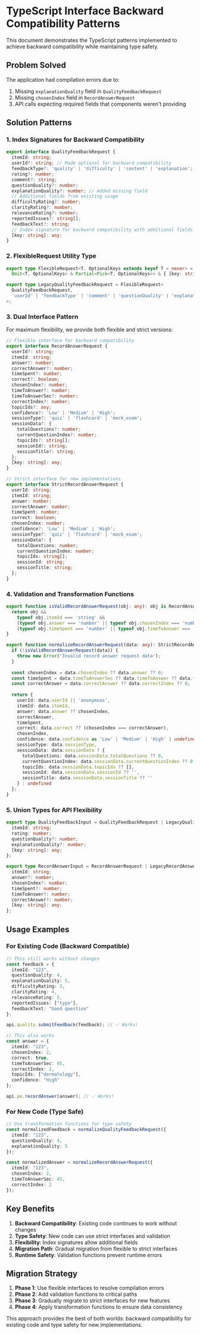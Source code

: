 # TypeScript Interface Backward Compatibility Patterns

This document demonstrates the TypeScript patterns implemented to achieve backward compatibility while maintaining type safety.

## Problem Solved

The application had compilation errors due to:
1. Missing `explanationQuality` field in `QualityFeedbackRequest`
2. Missing `chosenIndex` field in `RecordAnswerRequest`
3. API calls expecting required fields that components weren't providing

## Solution Patterns

### 1. Index Signatures for Backward Compatibility

```typescript
export interface QualityFeedbackRequest {
  itemId: string;
  userId?: string; // Made optional for backward compatibility
  feedbackType?: 'quality' | 'difficulty' | 'content' | 'explanation';
  rating?: number;
  comment?: string;
  questionQuality?: number;
  explanationQuality?: number; // Added missing field
  // Additional fields from existing usage
  difficultyRating?: number;
  clarityRating?: number;
  relevanceRating?: number;
  reportedIssues?: string[];
  feedbackText?: string;
  // Index signature for backward compatibility with additional fields
  [key: string]: any;
}
```

### 2. FlexibleRequest Utility Type

```typescript
export type FlexibleRequest<T, OptionalKeys extends keyof T = never> = 
  Omit<T, OptionalKeys> & Partial<Pick<T, OptionalKeys>> & { [key: string]: any };

export type LegacyQualityFeedbackRequest = FlexibleRequest<
  QualityFeedbackRequest, 
  'userId' | 'feedbackType' | 'comment' | 'questionQuality' | 'explanationQuality'
>;
```

### 3. Dual Interface Pattern

For maximum flexibility, we provide both flexible and strict versions:

```typescript
// Flexible interface for backward compatibility
export interface RecordAnswerRequest {
  userId?: string;
  itemId: string;
  answer?: number;
  correctAnswer?: number;
  timeSpent?: number;
  correct?: boolean;
  chosenIndex?: number;
  timeToAnswer?: number;
  timeToAnswerSec?: number;
  correctIndex?: number;
  topicIds?: any;
  confidence?: 'Low' | 'Medium' | 'High';
  sessionType?: 'quiz' | 'flashcard' | 'mock_exam';
  sessionData?: {
    totalQuestions?: number;
    currentQuestionIndex?: number;
    topicIds?: string[];
    sessionId?: string;
    sessionTitle?: string;
  };
  [key: string]: any;
}

// Strict interface for new implementations
export interface StrictRecordAnswerRequest {
  userId: string;
  itemId: string;
  answer: number;
  correctAnswer: number;
  timeSpent: number;
  correct: boolean;
  chosenIndex: number;
  confidence?: 'Low' | 'Medium' | 'High';
  sessionType?: 'quiz' | 'flashcard' | 'mock_exam';
  sessionData?: {
    totalQuestions: number;
    currentQuestionIndex: number;
    topicIds: string[];
    sessionId: string;
    sessionTitle: string;
  };
}
```

### 4. Validation and Transformation Functions

```typescript
export function isValidRecordAnswerRequest(obj: any): obj is RecordAnswerRequest {
  return obj &&
    typeof obj.itemId === 'string' &&
    (typeof obj.answer === 'number' || typeof obj.chosenIndex === 'number' || obj.answer === undefined) &&
    (typeof obj.timeSpent === 'number' || typeof obj.timeToAnswer === 'number' || typeof obj.timeToAnswerSec === 'number' || obj.timeSpent === undefined);
}

export function normalizeRecordAnswerRequest(data: any): StrictRecordAnswerRequest {
  if (!isValidRecordAnswerRequest(data)) {
    throw new Error('Invalid record answer request data');
  }
  
  const chosenIndex = data.chosenIndex ?? data.answer ?? 0;
  const timeSpent = data.timeToAnswerSec ?? data.timeToAnswer ?? data.timeSpent ?? 0;
  const correctAnswer = data.correctAnswer ?? data.correctIndex ?? 0;
  
  return {
    userId: data.userId || 'anonymous',
    itemId: data.itemId,
    answer: data.answer ?? chosenIndex,
    correctAnswer,
    timeSpent,
    correct: data.correct ?? (chosenIndex === correctAnswer),
    chosenIndex,
    confidence: data.confidence as 'Low' | 'Medium' | 'High' | undefined,
    sessionType: data.sessionType,
    sessionData: data.sessionData ? {
      totalQuestions: data.sessionData.totalQuestions ?? 0,
      currentQuestionIndex: data.sessionData.currentQuestionIndex ?? 0,
      topicIds: data.sessionData.topicIds ?? [],
      sessionId: data.sessionData.sessionId ?? '',
      sessionTitle: data.sessionData.sessionTitle ?? ''
    } : undefined
  };
}
```

### 5. Union Types for API Flexibility

```typescript
export type QualityFeedbackInput = QualityFeedbackRequest | LegacyQualityFeedbackRequest | {
  itemId: string;
  rating: number;
  questionQuality?: number;
  explanationQuality?: number;
  [key: string]: any;
};

export type RecordAnswerInput = RecordAnswerRequest | LegacyRecordAnswerRequest | {
  itemId: string;
  answer?: number;
  chosenIndex?: number;
  timeSpent?: number;
  timeToAnswer?: number;
  correctAnswer?: number;
  [key: string]: any;
};
```

## Usage Examples

### For Existing Code (Backward Compatible)

```typescript
// This still works without changes
const feedback = {
  itemId: "123",
  questionQuality: 4,
  explanationQuality: 5,
  difficultyRating: 3,
  clarityRating: 4,
  relevanceRating: 5,
  reportedIssues: ["typo"],
  feedbackText: "Good question"
};

api.quality.submitFeedback(feedback); // ✅ Works!

// This also works
const answer = {
  itemId: "123",
  chosenIndex: 2,
  correct: true,
  timeToAnswerSec: 45,
  correctIndex: 2,
  topicIds: ["dermatology"],
  confidence: "High"
};

api.pe.recordAnswer(answer); // ✅ Works!
```

### For New Code (Type Safe)

```typescript
// Use transformation functions for type safety
const normalizedFeedback = normalizeQualityFeedbackRequest({
  itemId: "123",
  questionQuality: 4,
  explanationQuality: 5
});

const normalizedAnswer = normalizeRecordAnswerRequest({
  itemId: "123",
  chosenIndex: 2,
  timeToAnswerSec: 45,
  correctIndex: 2
});
```

## Key Benefits

1. **Backward Compatibility**: Existing code continues to work without changes
2. **Type Safety**: New code can use strict interfaces and validation
3. **Flexibility**: Index signatures allow additional fields
4. **Migration Path**: Gradual migration from flexible to strict interfaces
5. **Runtime Safety**: Validation functions prevent runtime errors

## Migration Strategy

1. **Phase 1**: Use flexible interfaces to resolve compilation errors
2. **Phase 2**: Add validation functions to critical paths
3. **Phase 3**: Gradually migrate to strict interfaces for new features
4. **Phase 4**: Apply transformation functions to ensure data consistency

This approach provides the best of both worlds: backward compatibility for existing code and type safety for new implementations.